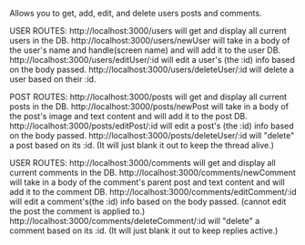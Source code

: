 Allows you to get, add, edit, and delete users posts and comments.

USER ROUTES:
http://localhost:3000/users will get and display all current users in the DB.
http://localhost:3000/users/newUser will take in a body of the user's name and handle(screen name) and will add it to the user DB.
http://localhost:3000/users/editUser/:id will edit a user's (the :id) info based on the body passed.
http://localhost:3000/users/deleteUser/:id will delete a user based on their :id.

POST ROUTES:
http://localhost:3000/posts will get and display all current posts in the DB.
http://localhost:3000/posts/newPost will take in a body of the post's image and text content and will add it to the post DB.
http://localhost:3000/posts/editPost/:id will edit a post's (the :id) info based on the body passed.
http://localhost:3000/posts/deleteUser/:id will "delete" a post based on its :id. (It will just blank it out to keep the thread alive.)

USER ROUTES:
http://localhost:3000/comments will get and display all current comments in the DB.
http://localhost:3000/comments/newComment will take in a body of the comment's parent post and text content and will add it to the comment DB.
http://localhost:3000/comments/editComment/:id will edit a comment's(the :id) info based on the body passed. (cannot edit the post the comment is applied to.)
http://localhost:3000/comments/deleteComment/:id will "delete" a comment based on its :id. (It will just blank it out to keep replies active.)